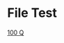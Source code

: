 <!-- TITLE: File Test -->
<!-- SUBTITLE: A quick summary of File Test -->

# File Test
[100 Q](/uploads/100-q.pdf "100 Q")